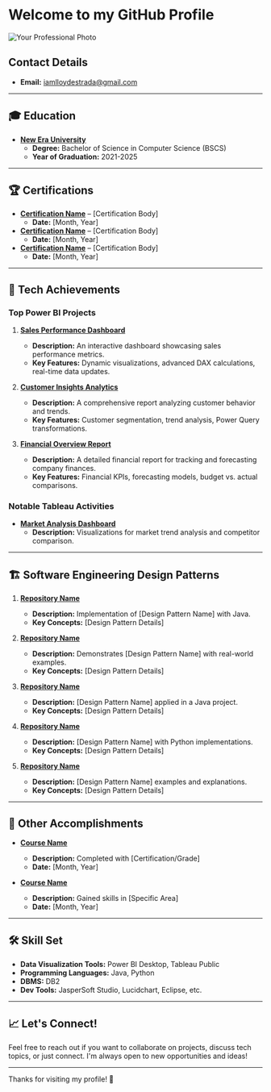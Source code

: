 # Welcome to my GitHub Profile

![Your Professional Photo](https://via.placeholder.com/150)

## Contact Details
- **Email:** iamlloydestrada@gmail.com
---

## 🎓 Education

- **[New Era University](https://neu.edu.ph/main/)**
  - **Degree:** Bachelor of Science in Computer Science (BSCS)
  - **Year of Graduation:** 2021-2025

---

## 🏆 Certifications

- **[Certification Name](https://www.coursera.org/learn/certification-link)** – [Certification Body]
  - **Date:** [Month, Year]
- **[Certification Name](https://www.udemy.com/course/certification-link)** – [Certification Body]
  - **Date:** [Month, Year]
- **[Certification Name](https://www.edx.org/course/certification-link)** – [Certification Body]
  - **Date:** [Month, Year]

---

## 🌟 Tech Achievements

### Top Power BI Projects

1. **[Sales Performance Dashboard](https://github.com/yourusername/sales-performance-dashboard)**
   - **Description:** An interactive dashboard showcasing sales performance metrics.
   - **Key Features:** Dynamic visualizations, advanced DAX calculations, real-time data updates.

2. **[Customer Insights Analytics](https://github.com/yourusername/customer-insights-analytics)**
   - **Description:** A comprehensive report analyzing customer behavior and trends.
   - **Key Features:** Customer segmentation, trend analysis, Power Query transformations.

3. **[Financial Overview Report](https://github.com/yourusername/financial-overview-report)**
   - **Description:** A detailed financial report for tracking and forecasting company finances.
   - **Key Features:** Financial KPIs, forecasting models, budget vs. actual comparisons.

### Notable Tableau Activities

- **[Market Analysis Dashboard](https://public.tableau.com/views/market-analysis-dashboard/Overview)**
  - **Description:** Visualizations for market trend analysis and competitor comparison.

---

## 🏗️ Software Engineering Design Patterns

1. **[Repository Name](https://github.com/yourusername/repository-name)**
   - **Description:** Implementation of [Design Pattern Name] with Java.
   - **Key Concepts:** [Design Pattern Details]

2. **[Repository Name](https://github.com/yourusername/repository-name)**
   - **Description:** Demonstrates [Design Pattern Name] with real-world examples.
   - **Key Concepts:** [Design Pattern Details]

3. **[Repository Name](https://github.com/yourusername/repository-name)**
   - **Description:** [Design Pattern Name] applied in a Java project.
   - **Key Concepts:** [Design Pattern Details]

4. **[Repository Name](https://github.com/yourusername/repository-name)**
   - **Description:** [Design Pattern Name] with Python implementations.
   - **Key Concepts:** [Design Pattern Details]

5. **[Repository Name](https://github.com/yourusername/repository-name)**
   - **Description:** [Design Pattern Name] examples and explanations.
   - **Key Concepts:** [Design Pattern Details]

---

## 🌟 Other Accomplishments

- **[Course Name](https://www.examplecourse.com)**
  - **Description:** Completed with [Certification/Grade]
  - **Date:** [Month, Year]

- **[Course Name](https://www.examplecourse.com)**
  - **Description:** Gained skills in [Specific Area]
  - **Date:** [Month, Year]

---

## 🛠️ Skill Set

- **Data Visualization Tools:** Power BI Desktop, Tableau Public
- **Programming Languages:** Java, Python
- **DBMS:** DB2
- **Dev Tools:** JasperSoft Studio, Lucidchart, Eclipse, etc.

---

## 📈 Let's Connect!

Feel free to reach out if you want to collaborate on projects, discuss tech topics, or just connect. I'm always open to new opportunities and ideas!

---

Thanks for visiting my profile! 🚀

